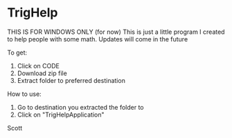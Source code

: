 # TrigHelp
THIS IS FOR WINDOWS ONLY (for now)
This is just a little program I created to help people with some math.
Updates will come in the future

To get:
1) Click on CODE
2) Download zip file
3) Extract folder to preferred destination

How to use:
1) Go to destination you extracted the folder to
2) Click on "TrigHelpApplication"

Scott
